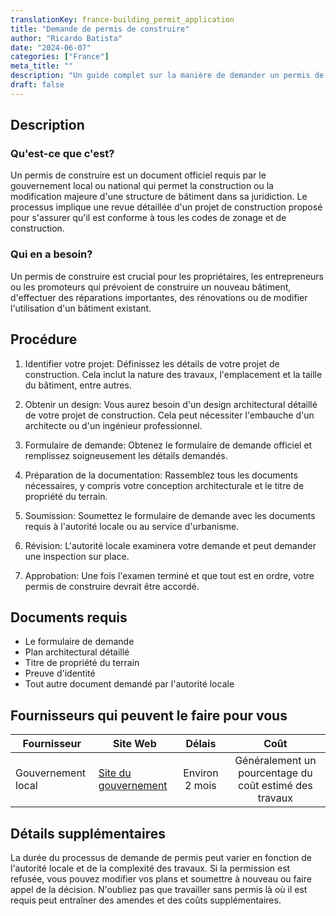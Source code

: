 ```yaml
---
translationKey: france-building_permit_application
title: "Demande de permis de construire"
author: "Ricardo Batista"
date: "2024-06-07"
categories: ["France"]
meta_title: ""
description: "Un guide complet sur la manière de demander un permis de construire en France"
draft: false
---
```


## Description
### Qu'est-ce que c'est?
Un permis de construire est un document officiel requis par le gouvernement local ou national qui permet la construction ou la modification majeure d'une structure de bâtiment dans sa juridiction. Le processus implique une revue détaillée d'un projet de construction proposé pour s'assurer qu'il est conforme à tous les codes de zonage et de construction.
### Qui en a besoin?
Un permis de construire est crucial pour les propriétaires, les entrepreneurs ou les promoteurs qui prévoient de construire un nouveau bâtiment, d'effectuer des réparations importantes, des rénovations ou de modifier l'utilisation d'un bâtiment existant.

## Procédure

1. Identifier votre projet: Définissez les détails de votre projet de construction. Cela inclut la nature des travaux, l'emplacement et la taille du bâtiment, entre autres.

2. Obtenir un design: Vous aurez besoin d'un design architectural détaillé de votre projet de construction. Cela peut nécessiter l'embauche d'un architecte ou d'un ingénieur professionnel.

3. Formulaire de demande: Obtenez le formulaire de demande officiel et remplissez soigneusement les détails demandés.

4. Préparation de la documentation: Rassemblez tous les documents nécessaires, y compris votre conception architecturale et le titre de propriété du terrain.

5. Soumission: Soumettez le formulaire de demande avec les documents requis à l'autorité locale ou au service d'urbanisme.

6. Révision: L'autorité locale examinera votre demande et peut demander une inspection sur place.

7. Approbation: Une fois l'examen terminé et que tout est en ordre, votre permis de construire devrait être accordé.

## Documents requis
- Le formulaire de demande
- Plan architectural détaillé
- Titre de propriété du terrain
- Preuve d'identité
- Tout autre document demandé par l'autorité locale

## Fournisseurs qui peuvent le faire pour vous

| Fournisseur        |     Site Web          |     Délais        |   Coût                                                  |
| --------------- | ---------------          |  :-------------: | :-------------:                                         |
| Gouvernement local| [Site du gouvernement](https://www.service-public.fr/particuliers/vosdroits/F1986)    |  Environ 2 mois   | Généralement un pourcentage du coût estimé des travaux |

## Détails supplémentaires
La durée du processus de demande de permis peut varier en fonction de l'autorité locale et de la complexité des travaux. Si la permission est refusée, vous pouvez modifier vos plans et soumettre à nouveau ou faire appel de la décision. N'oubliez pas que travailler sans permis là où il est requis peut entraîner des amendes et des coûts supplémentaires.
